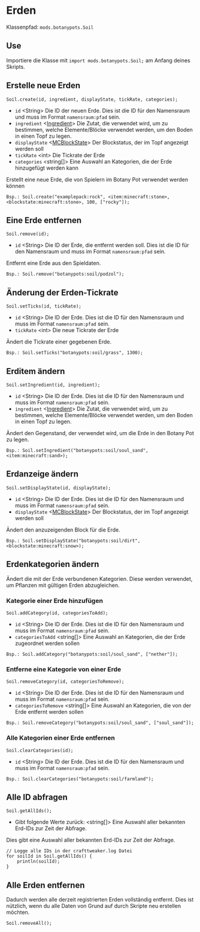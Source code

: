 # Erden

Klassenpfad: `mods.botanypots.Soil`

## Use

Importiere die Klasse mit `import mods.botanypots.Soil;` am Anfang deines Skripts.

## Erstelle neue Erden

`Soil.create(id, ingredient, displayState, tickRate, categories);`

- `id` &lt;String> Die ID der neuen Erde. Dies ist die ID für den Namensraum und muss im Format `namensraum:pfad` sein.
- `ingredient` <[Ingredient](/vanilla/api/items/IIngredient)> Die Zutat, die verwendet wird, um zu bestimmen, welche Elemente/Blöcke verwendet werden, um den Boden in einen Topf zu legen.
- `displayState` <[MCBlockState](/vanilla/api/blocks/MCBlockState)> Der Blockstatus, der im Topf angezeigt werden soll
- `tickRate` &lt;int> Die Tickrate der Erde
- `categories` &lt;string[]> Eine Auswahl an Kategorien, die der Erde hinzugefügt werden kann

Erstellt eine neue Erde, die von Spielern im Botany Pot verwendet werden können

```zenscript
Bsp.: Soil.create("examplepack:rock", <item:minecraft:stone>, <blockstate:minecraft:stone>, 100, ["rocky"]);
```

## Eine Erde entfernen

`Soil.remove(id);`

- `id` &lt;String> Die ID der Erde, die entfernt werden soll. Dies ist die ID für den Namensraum und muss im Format `namensraum:pfad` sein.

Entfernt eine Erde aus den Spieldaten.

```zenscript
Bsp.: Soil.remove("botanypots:soil/podzol");
```

## Änderung der Erden-Tickrate

`Soil.setTicks(id, tickRate);`

- `id` &lt;String> Die ID der Erde. Dies ist die ID für den Namensraum und muss im Format `namensraum:pfad` sein.
- `tickRate` &lt;int> Die neue Tickrate der Erde

Ändert die Tickrate einer gegebenen Erde.

```zenscript
Bsp.: Soil.setTicks("botanypots:soil/grass", 1300);
```

## Erditem ändern

`Soil.setIngredient(id, ingredient);`

- `id` &lt;String> Die ID der Erde. Dies ist die ID für den Namensraum und muss im Format `namensraum:pfad` sein.
- `ingredient` <[Ingredient](/vanilla/api/items/IIngredient)> Die Zutat, die verwendet wird, um zu bestimmen, welche Elemente/Blöcke verwendet werden, um den Boden in einen Topf zu legen.

Ändert den Gegenstand, der verwendet wird, um die Erde in den Botany Pot zu legen.

```zenscript
Bsp.: Soil.setIngredient("botanypots:soil/soul_sand", <item:minecraft:sand>);
```

## Erdanzeige ändern

`Soil.setDisplayState(id, displayState);`

- `id` &lt;String> Die ID der Erde. Dies ist die ID für den Namensraum und muss im Format `namensraum:pfad` sein.
- `displayState` <[MCBlockState](/vanilla/api/blocks/MCBlockState)> Der Blockstatus, der im Topf angezeigt werden soll

Ändert den anzuzeigenden Block für die Erde.

```zenscript
Bsp.: Soil.setDisplayState("botanypots:soil/dirt", <blockstate:minecraft:snow>);
```

## Erdenkategorien ändern

Ändert die mit der Erde verbundenen Kategorien. Diese werden verwendet, um Pflanzen mit gültigen Erden abzugleichen.

### Kategorie einer Erde hinzufügen

`Soil.addCategory(id, categoriesToAdd);`

- `id` &lt;String> Die ID der Erde. Dies ist die ID für den Namensraum und muss im Format `namensraum:pfad` sein.
- `categoriesToAdd` &lt;string[]> Eine Auswahl an Kategorien, die der Erde zugeordnet werden sollen

```zenscript
Bsp.: Soil.addCategory("botanypots:soil/soul_sand", ["nether"]);
```

### Entferne eine Kategorie von einer Erde

`Soil.removeCategory(id, categoriesToRemove);`

- `id` &lt;String> Die ID der Erde. Dies ist die ID für den Namensraum und muss im Format `namensraum:pfad` sein.
- `categoriesToRemove` &lt;string[]> Eine Auswahl an Kategorien, die von der Erde entfernt werden sollen

```zenscript
Bsp.: Soil.removeCategory("botanypots:soil/soul_sand", ["soul_sand"]);
```

### Alle Kategorien einer Erde entfernen

`Soil.clearCategories(id);`

- `id` &lt;String> Die ID der Erde. Dies ist die ID für den Namensraum und muss im Format `namensraum:pfad` sein.

```zenscript
Bsp.: Soil.clearCategories("botanypots:soil/farmland");
```

## Alle ID abfragen

`Soil.getAllIds();`

- Gibt folgende Werte zurück: &lt;string[]> Eine Auswahl aller bekannten Erd-IDs zur Zeit der Abfrage.

Dies gibt eine Auswahl aller bekannten Erd-IDs zur Zeit der Abfrage.

```zenscript
// Logge alle IDs in der crafttweaker.log Datei
for soilId in Soil.getAllIds() {
    println(soilId);
}
```

## Alle Erden entfernen

Dadurch werden alle derzeit registrierten Erden vollständig entfernt. Dies ist nützlich, wenn du alle Daten von Grund auf durch Skripte neu erstellen möchten.

```zenscript
Soil.removeAll();
```

